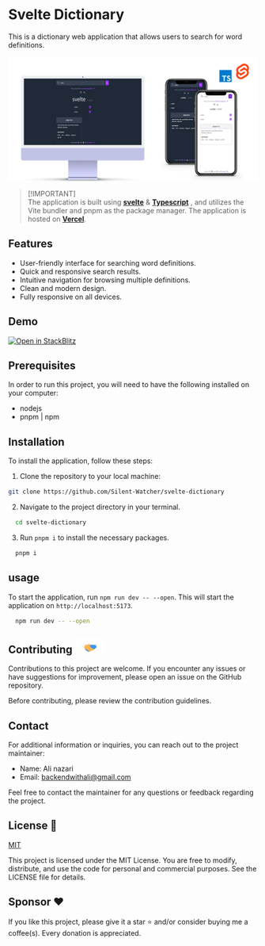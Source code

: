 # Svelte Dictionary
This is a dictionary web application that allows users to search for word definitions.

<!-- banner start -->
![svelte dictionary project](https://github.com/Silent-Watcher/svelte-dictionary/blob/master/.github/svelte-dictionary-banner.png)
<!-- banner end -->

> [!IMPORTANT]\
> The application is built using **[svelte](https://svelte.dev)** & **[Typescript](https://www.typescriptlang.org)** , and utilizes the Vite bundler and pnpm as the package manager. The application is hosted on **[Vercel](https://vercel.com)**.

## Features

-   User-friendly interface for searching word definitions.
-   Quick and responsive search results.
-   Intuitive navigation for browsing multiple definitions.
-   Clean and modern design.
-   Fully responsive on all devices.

## Demo 

[![Open in StackBlitz](https://developer.stackblitz.com/img/open_in_stackblitz.svg)](https://stackblitz.com/github/Silent-Watcher/svelte-dictionary)

## Prerequisites
In order to run this project, you will need to have the following installed on your computer:
- nodejs
- pnpm | npm

## Installation
To install the application, follow these steps:

1.  Clone the repository to your local machine:

 
```bash
git clone https://github.com/Silent-Watcher/svelte-dictionary
```

2. Navigate to the project directory in your terminal.

 
```bash
  cd svelte-dictionary
```
3. Run `pnpm i` to install the necessary packages.

 
```bash
  pnpm i
```

## usage

To start the application, run `npm run dev -- --open`. This will start the application on `http://localhost:5173`.

```bash
  npm run dev -- --open
```

## Contributing  <img src="https://github.com/0xAbdulKhalid/0xAbdulKhalid/raw/main/assets/mdImages/handshake.gif" width ="60">

Contributions to this project are welcome. 
If you encounter any issues or have suggestions for improvement, please open an issue on the GitHub repository.

Before contributing, please review the contribution guidelines.

## Contact

For additional information or inquiries, you can reach out to the project maintainer:

- Name: Ali nazari
- Email: backendwithali@gmail.com

Feel free to contact the maintainer for any questions or feedback regarding the project.

## License 🔐

[MIT](https://choosealicense.com/licenses/mit/)

This project is licensed under the MIT License. You are free to modify, distribute, and use the code for personal and commercial purposes. See the LICENSE file for details.

## Sponsor ❤
If you like this project, please give it a star ⭐ and/or consider buying me a coffee(s). Every donation is appreciated.
